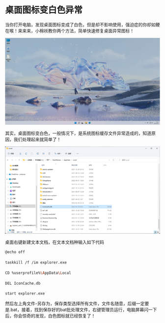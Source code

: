 # 桌面图标变白色异常

当你打开电脑，发现桌面图标变成了白色，但是却不影响使用，强迫症的你却如鲠在喉！来来来，小棉袄教你两个方法，简单快速修复桌面异常图标！

![](image/1652165999-04c60658e864c10-1024x576.jpg)

其实，桌面图标变白色，一般情况下，是系统图标缓存文件异常造成的，知道原因，我们处理起来就简单了！

![](image/1652166125-bd1e710ea1557bb-1024x577.png)





桌面右键新建文本文档，在文本文档种输入如下代码

```bash
@echo off  
  
taskkill /f /im explorer.exe  
  
CD %userprofile%\AppData\Local  
  
DEL IconCache.db  
  
start explorer.exe
```

然后左上角文件-另存为，保存类型选择所有文件，文件名随意，后缀一定要是.bat，接着，找到保存好的bat批处理文件，右键管理员运行，电脑屏幕闪一下后，你会惊奇的发现，白色图标就已经恢复了！